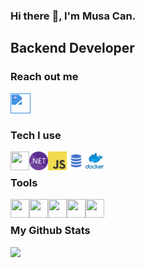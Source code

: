 ### Hi there :raising_hand:, I'm Musa Can.

## Backend Developer

### Reach out me
[<img height="32" width="32" style="filter: invert(21%) sepia(94%) saturate(4343%) hue-rotate(188deg) brightness(96%) contrast(85%);" src="https://unpkg.com/simple-icons@v8/icons/linkedin.svg" align="left" />][linkedin]

<br/>
<br/>

### Tech I use
<img align="left" src="https://raw.githubusercontent.com/jmnote/z-icons/master/svg/csharp.svg" width="30" height="30">
<img align="left" src="https://raw.githubusercontent.com/github/explore/a92591a79a4ce31660058d7ccc66c79266931f61/topics/dotnet/dotnet.png" width="30" height="30">
<img align="left" src="https://raw.githubusercontent.com/github/explore/80688e429a7d4ef2fca1e82350fe8e3517d3494d/topics/javascript/javascript.png" width="30" height="30">
<img align="left" src="https://raw.githubusercontent.com/github/explore/80688e429a7d4ef2fca1e82350fe8e3517d3494d/topics/sql/sql.png" width="30" height="30">
<img align="left" src="https://raw.githubusercontent.com/github/explore/80688e429a7d4ef2fca1e82350fe8e3517d3494d/topics/docker/docker.png" width="30" height="30"><br>

### Tools
<img align="left" src="https://camo.githubusercontent.com/20762605aebfdba832287bb04c9121f33fd692119e9a2511179e0a2c860537c8/68747470733a2f2f75706c6f61642e77696b696d656469612e6f72672f77696b6970656469612f636f6d6d6f6e732f7468756d622f352f35392f56697375616c5f53747564696f5f49636f6e5f323031392e7376672f36343070782d56697375616c5f53747564696f5f49636f6e5f323031392e7376672e706e67" width="30" height="30">
<img align="left" src="https://media.githubusercontent.com/media/microsoft/vscode-docs/main/images/logo-stable.png" width="30" height="30">
<img align="left" src="https://camo.githubusercontent.com/49d3fe532cd82d8b0d1c2bc630672a8cf4608ee3a9305069d5b2c9c89e5ddafa/68747470733a2f2f7777772e73656d6968647572616e2e636f6d2f77702d636f6e74656e742f75706c6f6164732f323032302f31322f706f73746d616e2e6a7067" width="30" height="30">
<img align="left" src="https://avatars.githubusercontent.com/u/7658037?s=200&v=4" width="30" height="30">
<img align="left" src="https://img.stackshare.io/service/7096/809746be-0b96-4af0-aa2f-5d1aeaa82658.png" width="30" height="30">
<br/>

### My Github Stats
<img align="center" style="display: block; height: auto;" src="https://github-readme-stats.vercel.app/api/top-langs/?username=can33&theme=highcontrast]">

[linkedin]: https://www.linkedin.com/in/musa-can-kecef/
